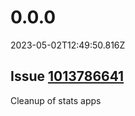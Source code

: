 # 0.0.0
2023-05-02T12:49:50.816Z

## Issue [1013786641](https://app-us2.wrike.com/open.htm?id=1013786641)
Cleanup of stats apps



